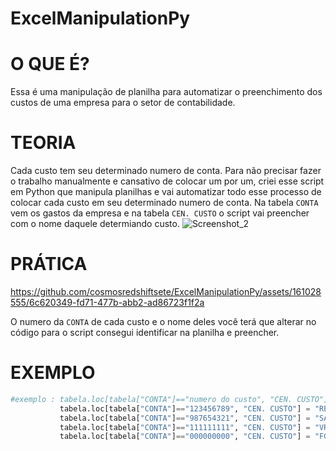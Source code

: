 # ExcelManipulationPy

# O QUE É?
Essa é uma manipulação de planilha para automatizar o preenchimento dos custos de uma empresa para o setor de contabilidade.

# TEORIA
Cada custo tem seu determinado numero de conta.
Para não precisar fazer o trabalho manualmente e cansativo de colocar um por um, criei esse script em Python que manipula planilhas e vai automatizar todo esse processo de colocar cada custo em seu determinado numero de conta.
Na tabela `CONTA` vem os gastos da empresa e na tabela `CEN. CUSTO` o script vai preencher com o nome daquele determiando custo.
![Screenshot_2](https://github.com/cosmosredshiftsete/ExcelManipulationPy/assets/161028555/fc358cfa-8fe2-4639-ab44-95f10b9f6c2a)

# PRÁTICA 

https://github.com/cosmosredshiftsete/ExcelManipulationPy/assets/161028555/6c620349-fd71-477b-abb2-ad86723f1f2a

O numero da `CONTA` de cada custo e o nome deles você terá que alterar no código para o script consegui identificar na planilha e preencher.

# EXEMPLO

```python
#exemplo : tabela.loc[tabela["CONTA"]=="numero do custo", "CEN. CUSTO"] = "nome do custo"
           tabela.loc[tabela["CONTA"]=="123456789", "CEN. CUSTO"] = "RECURSOS HUMANOS"
           tabela.loc[tabela["CONTA"]=="987654321", "CEN. CUSTO"] = "SALARIOS"
           tabela.loc[tabela["CONTA"]=="111111111", "CEN. CUSTO"] = "VR"
           tabela.loc[tabela["CONTA"]=="000000000", "CEN. CUSTO"] = "FGTS"
```
